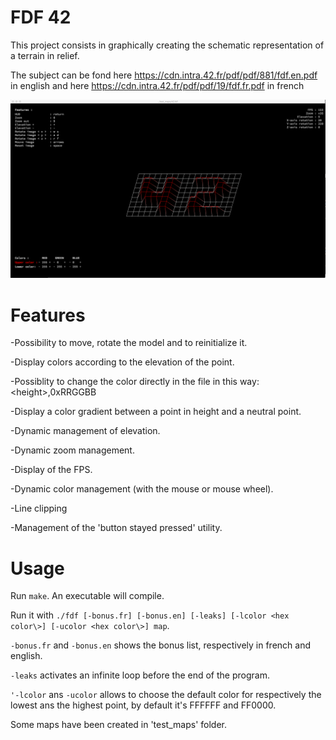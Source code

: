 # FDF 42
This project consists in graphically creating the schematic representation of a terrain in relief.

The subject can be fond here https://cdn.intra.42.fr/pdf/pdf/881/fdf.en.pdf in english and here https://cdn.intra.42.fr/pdf/pdf/19/fdf.fr.pdf in french

![screenshot](/fdf/screens/fdf_42.png?raw=true)

# Features

-Possibility to move, rotate the model and to reinitialize it.

-Display colors according to the elevation of the point.

-Possiblity to change the color directly in the file in this way: <height\>,0xRRGGBB

-Display a color gradient between a point in height and a neutral point.

-Dynamic management of elevation.

-Dynamic zoom management.

-Display of the FPS.

-Dynamic color management (with the mouse or mouse wheel).

-Line clipping

-Management of the 'button stayed pressed' utility.

# Usage

Run `make`. An executable will compile.

Run it with `./fdf [-bonus.fr] [-bonus.en] [-leaks] [-lcolor <hex color\>] [-ucolor <hex color\>] map`.

`-bonus.fr` and `-bonus.en` shows the bonus list, respectively in french and english.

`-leaks` activates an infinite loop before the end of the program.

`'-lcolor` ans `-ucolor` allows to choose the default color for respectively the lowest ans the highest point, by default it's FFFFFF and FF0000.

Some maps have been created in 'test_maps' folder.
